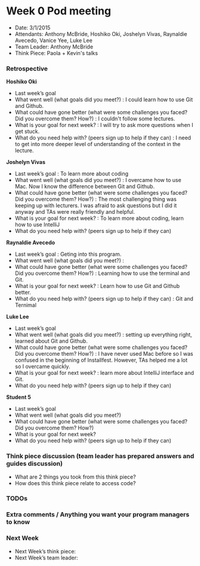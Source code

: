 # Week 0 Pod meeting

* Date: 3/1/2015
* Attendants: Anthony McBride, Hoshiko Oki, Joshelyn Vivas, Raynaldie Avecedo, Vanice Yee, Luke Lee
* Team Leader: Anthony McBride
* Think Piece: Paola + Kevin's talks

### Retrospective

**Hoshiko Oki**

* Last week’s goal
* What went well (what goals did you meet?) : I could learn how to use Git and Github.
* What could have gone better (what were some challenges you faced? Did you overcome them? How?) : I couldn't follow some lectures. 
* What is your goal for next week? : I will try to ask more questions when I get stuck.
* What do you need help with? (peers sign up to help if they can) : I need to get into more deeper level of understanding of the context in the lecture. 

**Joshelyn Vivas**

* Last week’s goal : To learn more about coding
* What went well (what goals did you meet?) : I overcame how to use Mac. Now I know the difference between Git and Github.
* What could have gone better (what were some challenges you faced? Did you overcome them? How?) : The most challenging thing was keeping up with lecturers. I was afraid to ask questions but I did it anyway and TAs were really friendly and helpful.
* What is your goal for next week? : To learn more about coding, learn how to use IntelliJ
* What do you need help with? (peers sign up to help if they can)

**Raynaldie Avecedo**

* Last week’s goal : Geting into this program.
* What went well (what goals did you meet?) : 
* What could have gone better (what were some challenges you faced? Did you overcome them? How?) : Learning how to use the terminal and Git.
* What is your goal for next week? :  Learn how to use Git and Github better.
* What do you need help with? (peers sign up to help if they can) : Git and Ternimal

**Luke Lee**

* Last week’s goal
* What went well (what goals did you meet?) : setting up everything right, learned about Git and Github.
* What could have gone better (what were some challenges you faced? Did you overcome them? How?) : I have never used Mac before so I was confused in the beginning of Installfest. However, TAs helped me a lot so I overcame quickly.
* What is your goal for next week? : learn more about IntelliJ interface and Git.
* What do you need help with? (peers sign up to help if they can)

**Student 5**

* Last week’s goal
* What went well (what goals did you meet?)
* What could have gone better (what were some challenges you faced? Did you overcome them? How?)
* What is your goal for next week?
* What do you need help with? (peers sign up to help if they can)

### Think piece discussion (team leader has prepared answers and guides discussion)

* What are 2 things you took from this think piece?
* How does this think piece relate to access code?

### TODOs

### Extra comments / Anything you want your program managers to know

### Next Week

* Next Week’s think piece:
* Next Week’s team leader:
